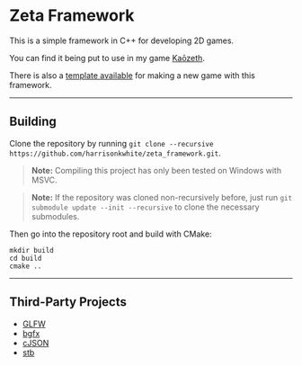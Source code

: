 # Zeta Framework

This is a simple framework in C++ for developing 2D games.

You can find it being put to use in my game [Kaōzeth](https://github.com/harrisonkwhite/kaozeth).

There is also a [template available](https://github.com/harrisonkwhite/zfw_game_template) for making a new game with this framework.

---

## Building

Clone the repository by running `git clone --recursive https://github.com/harrisonkwhite/zeta_framework.git`.

> **Note:** Compiling this project has only been tested on Windows with MSVC.

> **Note:** If the repository was cloned non-recursively before, just run `git submodule update --init --recursive` to clone the necessary submodules.

Then go into the repository root and build with CMake:

```
mkdir build
cd build
cmake ..
```

---

## Third-Party Projects

- [GLFW](https://github.com/glfw/glfw)
- [bgfx](https://github.com/bkaradzic/bgfx)
- [cJSON](https://github.com/DaveGamble/cJSON)
- [stb](https://github.com/nothings/stb)
